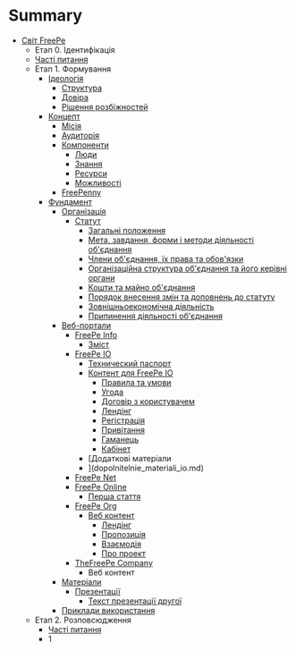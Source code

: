 # Summary

* [Світ FreePe](README.md)
   * Етап 0. Ідентифікація
   * [Часті питання](pytannya_scho_chasto_zvuchat.md)
   * Етап 1. Формування
       * [Ідеологія](ideologya.md)
           * [Структура](struktura.md)
           * [Довіра](dovіra.md)
           * [Рішення розбіжностей](rshennya_rozbzhnostei.md)
       * [Концепт](kontsept.md)
           * [Місія](tsl_ta_perevagi.md)
           * [Аудиторія](auditorya.md)
           * [Компоненти](komponenti.md)
               * [Люди](lyudi.md)
               * [Знання](znannya.md)
               * [Ресурси](resursi.md)
               * [Можливості](mozhlivost.md)
           * [FreePenny](freepenny.md)
       * [Фундамент](realzatsya.md)
           * [Організація](organzatsya.md)
               * [Статут](statut.md)
                   * [Загальні положення](zagaln_polozhennya.md)
                   * [Мета, завдання, форми і методи діяльності об'єднання](meta,_zavdannya,_formi__metodi_lyalnost_obdnannya.md)
                   * [Члени об'єднання, їх права та обов'язки](chleni_obdnannya,_x_prava__obovyazki.md)
                   * [Організаційна структура об'єднання та його керівні органи](organzatsina_struktura_obdnannya_ta_iogo_kervn_org.md)
                   * [Кошти та майно об'єднання](koshti_ta_maino_obdnannya.md)
                   * [Порядок внесення змін та доповнень до статуту](poryadok_vnesennya_zmn_ta_dopovnen_do_statutu.md)
                   * [Зовнішньоекономічна діяльність](zovnshnoekonomchna_dyalnst.md)
                   * [Припинення діяльності об'єднання](pripinennya_dyalnost_obdnannya.md)
           * [Веб-портали](veb-portali.md)
               * [FreePe Info](freepe_info.md)
                   * [Зміст](zmst.md)
               * [FreePe IO](freepe_io.md)
                   * [Технический паспорт](tehnicheskii_pasport.md)
                   * [Контент для FreePe IO](kontent_dlya_freepe_io.md)
                       * [Правила та умови](pravila_i_usloviya.md)
                       * [Угода](soglasheniya.md)
                       * [Договір з користувачем](polzovatelskoe_soglashenie.md)
                       * [Лендінг](lending-io.md)
                       * [Регістрація](registratsiya-io.md)
                       * [Привітання](privetstvie-io.md)
                       * [Гаманець](koshelyok-io.md)
                       * [Кабінет](kabinet-io.md)
                   * [Додаткові матеріали
                   * ](dopolnitelnie_materiali_io.md)
               * [FreePe Net](freepe_net.md)
               * [FreePe Online](freepe_online.md)
                   * [Перша стаття](vvodnaya_statya.md)
               * [FreePe Org](freepe_org.md)
                   * [Веб контент](web_content.md)
                       * [Лендінг](lending.md)
                       * [Пропозиція](propositsiya.md)
                       * [Взаємодія](vzaemodiya.md)
                       * [Про проект](proproekt.md)
               * [TheFreePe Сompany](thefreepecom_content.md)
                   * Веб контент
           * [Матеріали](materialu.md)
               * [Презентації](prezentatsiyi.md)
                   * [Текст презентації другої](tekst_prezentatsii.md)
           * [Приклади використання](prikladi_vikoristannya.md)
   * Етап 2. Розповсюдження
       * [Часті питання](pytannya_scho_chasto_zvuchat.md)
       * 1

